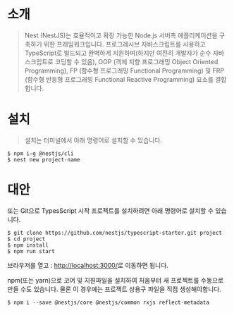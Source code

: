 # 소개

> Nest (NestJS)는 효율적이고 확장 가능한 Node.js 서버측 애플리케이션을 구축하기 위한 프레임워크입니다. 프로그레시브 자바스크립트를 사용하고 TypeScript로 빌드되고 완벽하게 지원하며(하지만 여전히 개발자가 순수 자바스크립트로 코딩할 수 있음), OOP (객체 지향 프로그래밍 Object Oriented Programming), FP (함수형 프로그래밍 Functional Programming) 및 FRP (함수형 반응형 프로그래밍 Functional Reactive Programming) 요소를 결합합니다.

# 설치

> 설치는 터미널에서 아래 명령어로 설치할 수 있습니다.

```
$ npm i-g @nestjs/cli
$ nest new project-name
```

# 대안

또는 Git으로 TypesScript 시작 프로젝트를 설치하려면 아래 명령어로 설치할 수 있습니다.

```
$ git clone https://github.com/nestjs/typescript-starter.git project
$ cd project
$ npm install
$ npm run start
```

브라우저를 열고 : <http://localhost:3000/>로 이동하면 됩니다.

npm(또는 yarn)으로 코어 및 지원파일을 설치하여 처음부터 새 프로젝트를 수동으로 만들 수도 있습니다. 물론 이 경우에는 프로젝트 상용구 파일을 직접 생성해야합니다.

```
$ npm i --save @nestjs/core @nestjs/common rxjs reflect-metadata
```
